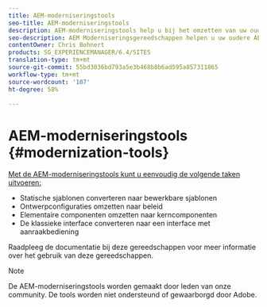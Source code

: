 ```yaml
---
title: AEM-moderniseringstools
seo-title: AEM-moderniseringstools
description: AEM-moderniseringstools help u bij het omzetten van uw oude AEM naar de nieuwste technologie
seo-description: AEM Moderniseringsgereedschappen helpen u uw oudere AEM eenvoudig om te zetten in de nieuwste technologie
contentOwner: Chris Bohnert
products: SG_EXPERIENCEMANAGER/6.4/SITES
translation-type: tm+mt
source-git-commit: 55bd3036bd793a5e3b468b8b6ad595a857311865
workflow-type: tm+mt
source-wordcount: '107'
ht-degree: 58%

---
```



# AEM-moderniseringstools {#modernization-tools}

[Met de AEM-moderniseringstools kunt u eenvoudig de volgende taken uitvoeren:](http://opensource.adobe.com/aem-modernize-tools/)

* [](page-templates-static.md)Statische sjablonen converteren naar bewerkbare sjablonen[](page-templates-editable.md)
* [](page-templates-static.md)Ontwerpconfiguraties omzetten naar beleid[](page-templates-editable.md)
* [](/help/sites-authoring/default-components-foundation.md)Elementaire componenten omzetten naar kerncomponenten[](https://docs.adobe.com/content/help/en/experience-manager-core-components/using/introduction.html)
* [](website.md)De klassieke interface converteren naar een interface met aanraakbediening[](touch-ui-concepts.md)

Raadpleeg de documentatie [](http://opensource.adobe.com/aem-modernize-tools/)bij deze gereedschappen voor meer informatie over het gebruik van deze gereedschappen.

>[!NOTE]
>
>De AEM-moderniseringstools worden gemaakt door leden van onze community. De tools worden niet ondersteund of gewaarborgd door Adobe.